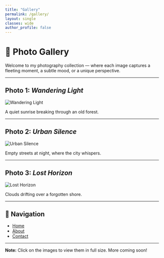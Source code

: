 ```yaml
---
title: "Gallery"
permalink: /gallery/
layout: single
classes: wide
author_profile: false
---
```


# 📸 Photo Gallery

Welcome to my photography collection — where each image captures a fleeting moment, a subtle mood, or a unique perspective.

---

## Photo 1: *Wandering Light*
![Wandering Light](/assets/images/wandering-light.jpg)

A quiet sunrise breaking through an old forest.

---

## Photo 2: *Urban Silence*
![Urban Silence](/assets/images/urban-silence.jpg)

Empty streets at night, where the city whispers.

---

## Photo 3: *Lost Horizon*
![Lost Horizon](/assets/images/lost-horizon.jpg)

Clouds drifting over a forgotten shore.

---

## 📌 Navigation  
- [Home](/)
- [About](/about/)
- [Contact](/contact/)

---

**Note:** Click on the images to view them in full size. More coming soon!
